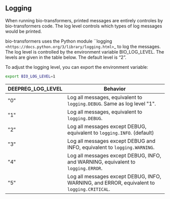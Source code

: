## Logging

When running bio-transformers, printed messages are entirely controles by bio-transformers code.
The log level controls which types of log messages would be printed.

bio-transformers uses the Python module ``logging` <https://docs.python.org/3/library/logging.html>`_ to log the messages. The log level is controlled by the environment variable BIO_LOG_LEVEL. The levels are given in the table below. The default level is “2”.

To adjust the logging level, you can export the environment variable:

  ```bash
  export BIO_LOG_LEVEL=1
  ```

  | DEEPREG_LOG_LEVEL | Behavior                                                                                   |
| ----------------- | ------------------------------------------------------------------------------------------ |
| "0"               | Log all messages, equivalent to `logging.DEBUG`. Same as log level "1".                    |
| "1"               | Log all messages, equivalent to `logging.DEBUG`.                                           |
| "2"               | Log all messages except DEBUG, equivalent to `logging.INFO`. (default)                     |
| "3"               | Log all messages except DEBUG and INFO, equivalent to `logging.WARNING`.                   |
| "4"               | Log all messages except DEBUG, INFO, and WARNING, equivalent to `logging.ERROR`.           |
| "5"               | Log all messages except DEBUG, INFO, WARNING, and ERROR, equivalent to `logging.CRITICAL`. |
